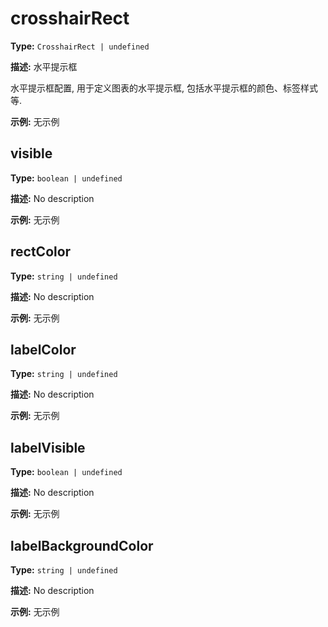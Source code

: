# crosshairRect

**Type:** `CrosshairRect | undefined`

**描述:**
水平提示框
  
  水平提示框配置, 用于定义图表的水平提示框, 包括水平提示框的颜色、标签样式等.

**示例:**
无示例


## visible

**Type:** `boolean | undefined`

**描述:**
No description

**示例:**
无示例

## rectColor

**Type:** `string | undefined`

**描述:**
No description

**示例:**
无示例

## labelColor

**Type:** `string | undefined`

**描述:**
No description

**示例:**
无示例

## labelVisible

**Type:** `boolean | undefined`

**描述:**
No description

**示例:**
无示例

## labelBackgroundColor

**Type:** `string | undefined`

**描述:**
No description

**示例:**
无示例

